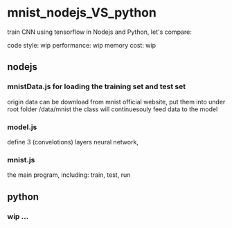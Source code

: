 # mnist_nodejs_VS_python
train CNN using tensorflow in Nodejs and Python, let's compare:

code style: wip
performance: wip
memory cost: wip

## nodejs

### mnistData.js for loading the training set and test set
origin data can be download from mnist official website, put them into under root folder /data/mnist
the class will continuesouly feed data to the model 

### model.js
define 3 (convelotions) layers neural network, 

### mnist.js
the main program, including: train, test, run

## python

### wip ...
